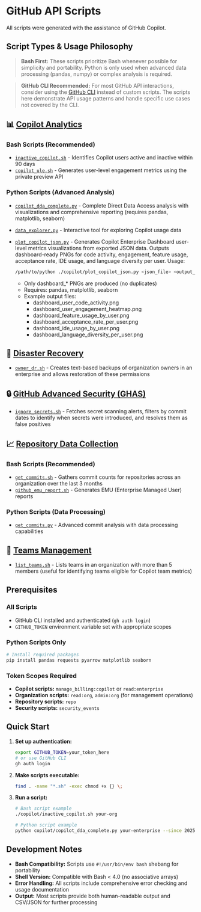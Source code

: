# GitHub API Scripts

All scripts were generated with the assistance of GitHub Copilot.

## Script Types & Usage Philosophy

> **Bash First:** These scripts prioritize Bash whenever possible for simplicity and portability. Python is only used when advanced data processing (pandas, numpy) or complex analysis is required.

> **GitHub CLI Recommended:** For most GitHub API interactions, consider using the [GitHub CLI](https://cli.github.com/) instead of custom scripts. The scripts here demonstrate API usage patterns and handle specific use cases not covered by the CLI.

## 📊 [Copilot Analytics](./copilot/)

### Bash Scripts (Recommended)
- [`inactive_copilot.sh`](./copilot/inactive_copilot.sh) - Identifies Copilot users active and inactive within 90 days
- [`copilot_ule.sh`](./copilot/copilot_ule.sh) - Generates user-level engagement metrics using the private preview API

### Python Scripts (Advanced Analysis)
- [`copilot_dda_complete.py`](./copilot/copilot_dda_complete.py) - Complete Direct Data Access analysis with visualizations and comprehensive reporting (requires pandas, matplotlib, seaborn)
- [`data_explorer.py`](./copilot/data_explorer.py) - Interactive tool for exploring Copilot usage data

- [`plot_copilot_json.py`](./copilot/plot_copilot_json.py) - Generates Copilot Enterprise Dashboard user-level metrics visualizations from exported JSON data. Outputs dashboard-ready PNGs for code activity, engagement, feature usage, acceptance rate, IDE usage, and language diversity per user. Usage:
   ```bash
   /path/to/python ./copilot/plot_copilot_json.py <json_file> <output_dir>
   ```
   - Only dashboard_* PNGs are produced (no duplicates)
   - Requires: pandas, matplotlib, seaborn
   - Example output files:
      - dashboard_user_code_activity.png
      - dashboard_user_engagement_heatmap.png
      - dashboard_feature_usage_by_user.png
      - dashboard_acceptance_rate_per_user.png
      - dashboard_ide_usage_by_user.png
      - dashboard_language_diversity_per_user.png

## 🔄 [Disaster Recovery](./disaster_recovery/)

- [`owner_dr.sh`](./disaster_recovery/owner_dr.sh) - Creates text-based backups of organization owners in an enterprise and allows restoration of these permissions

## 🔒 [GitHub Advanced Security (GHAS)](./ghas/)

- [`ignore_secrets.sh`](./ghas/ignore_secrets.sh) - Fetches secret scanning alerts, filters by commit dates to identify when secrets were introduced, and resolves them as false positives

## 📈 [Repository Data Collection](./repo_data/)

### Bash Scripts (Recommended)
- [`get_commits.sh`](./repo_data/get_commits.sh) - Gathers commit counts for repositories across an organization over the last 3 months
- [`github_emu_report.sh`](./repo_data/github_emu_report.sh) - Generates EMU (Enterprise Managed User) reports

### Python Scripts (Data Processing)
- [`get_commits.py`](./repo_data/get_commits.py) - Advanced commit analysis with data processing capabilities

## 👥 [Teams Management](./teams/)

- [`list_teams.sh`](./teams/list_teams.sh) - Lists teams in an organization with more than 5 members (useful for identifying teams eligible for Copilot team metrics)

## Prerequisites

### All Scripts
- GitHub CLI installed and authenticated (`gh auth login`)
- `GITHUB_TOKEN` environment variable set with appropriate scopes

### Python Scripts Only
```bash
# Install required packages
pip install pandas requests pyarrow matplotlib seaborn
```

### Token Scopes Required
- **Copilot scripts:** `manage_billing:copilot` or `read:enterprise`
- **Organization scripts:** `read:org`, `admin:org` (for management operations)
- **Repository scripts:** `repo`
- **Security scripts:** `security_events`

## Quick Start

1. **Set up authentication:**
   ```bash
   export GITHUB_TOKEN=your_token_here
   # or use GitHub CLI
   gh auth login
   ```

2. **Make scripts executable:**
   ```bash
   find . -name "*.sh" -exec chmod +x {} \;
   ```

3. **Run a script:**
   ```bash
   # Bash script example
   ./copilot/inactive_copilot.sh your-org

   # Python script example  
   python copilot/copilot_dda_complete.py your-enterprise --since 2025-06-01
   ```

## Development Notes

- **Bash Compatibility:** Scripts use `#!/usr/bin/env bash` shebang for portability
- **Shell Version:** Compatible with Bash < 4.0 (no associative arrays)
- **Error Handling:** All scripts include comprehensive error checking and usage documentation
- **Output:** Most scripts provide both human-readable output and CSV/JSON for further processing
